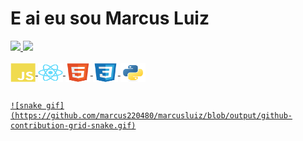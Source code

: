 # E ai eu sou Marcus Luiz

<div>
<a href="https://github.com/marcus220480">
<img height="100em" src="http://github-readme-status.vercel.app/api?username=marcus220480&show_icons=true&theme=dracula&include_all_commits=true&count_private=true"/>
<img height="100em" src="http://github-readme-status.vercel.app/api/top-langs/?username=marcus220480&layout=compact&langs_count=16&theme=dracula"/>
</div>
  
  <div style="display: inline_block"><br>
<img align="center" alt="Marcus-Js" height="30" width="40" src="https://raw.githubusercontent.com/devicons/devicon/master/icons/javascript/javascript-plain.svg">
  <img align="center" alt="Marcus-React" height="30" width="40" src="https://raw.githubusercontent.com/devicons/devicon/master/icons/react/react-original.svg">
  <img align="center" alt="Marcus-HTML" height="30" width="40" src="https://raw.githubusercontent.com/devicons/devicon/master/icons/html5/html5-original.svg">
    <img align="center" alt="Marcus-CSS3" height="30" width="40" src="https://raw.githubusercontent.com/devicons/devicon/master/icons/css3/css3-original.svg">
    <img align="center" alt="Marcus-Python" height="30" width="40" src="https://raw.githubusercontent.com/devicons/devicon/master/icons/python/python-original.svg">
    
  </div>
  
  ##
  
    ![snake gif](https://github.com/marcus220480/marcusluiz/blob/output/github-contribution-grid-snake.gif)
  
